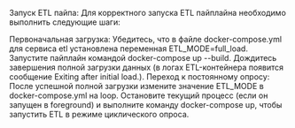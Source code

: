 Запуск ETL пайпа:
Для корректного запуска ETL пайплайна необходимо выполнить следующие шаги:

Первоначальная загрузка:
Убедитесь, что в файле docker-compose.yml для сервиса etl установлена переменная ETL_MODE=full_load.
Запустите пайплайн командой docker-compose up --build.
Дождитесь завершения полной загрузки данных (в логах ETL-контейнера появится сообщение Exiting after initial load.).
Переход к постоянному опросу:
После успешной полной загрузки измените значение ETL_MODE в docker-compose.yml на loop.
Остановите текущий процесс (если он запущен в foreground) и выполните команду docker-compose up, чтобы запустить ETL в режиме циклического опроса.